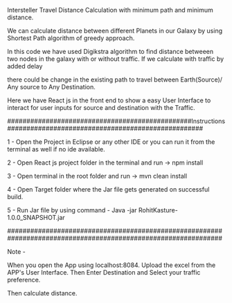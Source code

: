 Intersteller Travel Distance Calculation with minimum path and minimum distance.

We can calculate distance between different Planets in our Galaxy by using Shortest Path algorithm of greedy approach.

In this code we have used Digikstra algorithm to find distance betweeen two nodes in the galaxy with or without traffic. If we calculate with traffic by added delay 

there could be change in the existing path to travel between Earth(Source)/ Any source to Any Destination.

Here we have React js in the front end to show a easy User Interface to interact for user inputs for source and destination with the Traffic.

################################################Instructions###################################################

1 - Open the Project in Eclipse or any other IDE or you can run it from the terminal as well if no ide available. 

2 - Open React js project folder in the terminal and run -> npm install 

3 - Open terminal in the root folder and run -> mvn clean install 

4 - Open Target folder where the Jar file gets generated on successful build. 

5 - Run Jar file by using command - Java -jar RohitKasture-1.0.0_SNAPSHOT.jar

################################################################################################################

Note -

When you open the App using localhost:8084. Upload the excel from the APP's User Interface. Then Enter Destination and Select your traffic preference.

Then calculate distance.
